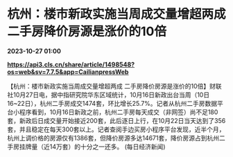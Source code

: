# 杭州：楼市新政实施当周成交量增超两成 二手房降价房源是涨价的10倍

**2023-10-27 01:00**

**https://api3.cls.cn/share/article/1498548?os=web&sv=7.7.5&app=CailianpressWeb**

【杭州：楼市新政实施当周成交量增超两成 二手房降价房源是涨价的10倍】财联社10月27日电，据中指研究院华东区域统计，10月16日新政出台当周（10日16~22日），杭州二手房成交1474套，环比增长25.7%。记者从杭州二手房数据平台小程序看到，10月16日新政之前，杭州二手房每天成交（非网签）尚不足180套，新政后日成交量开始接近200套，此后逐日上行，在10月22日当天达到了356套，并且稳定在每天300套以上。记者查阅手边买房小程序平台发现，近半个月，杭州上调价格的房源仅有1386套，但降价房源多达14671套，降价房源占到杭州二手房挂牌量（近14万套）的十分之一还多。 (每日经济新闻)